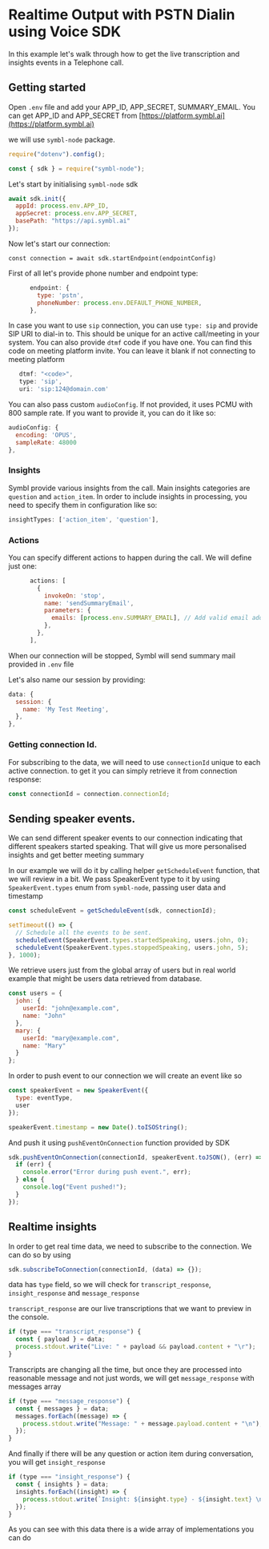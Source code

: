 # Realtime Output with PSTN Dialin using Voice SDK

In this example let's walk through how to get the live transcription and
insights events in a Telephone call.

## Getting started

Open `.env` file and add your APP_ID, APP_SECRET, SUMMARY_EMAIL. You can get
APP_ID and APP_SECRET from
[https://platform.symbl.ai](https://platform.symbl.ai)

we will use `symbl-node` package.

```javascript
require("dotenv").config();

const { sdk } = require("symbl-node");
```

Let's start by initialising `symbl-node` sdk

```js
await sdk.init({
  appId: process.env.APP_ID,
  appSecret: process.env.APP_SECRET,
  basePath: "https://api.symbl.ai"
});
```

Now let's start our connection:

`const connection = await sdk.startEndpoint(endpointConfig)`

First of all let's provide phone number and endpoint type:

```javascript
      endpoint: {
        type: 'pstn',
        phoneNumber: process.env.DEFAULT_PHONE_NUMBER,
      },
```

In case you want to use `sip` connection, you can use `type: sip` and provide
SIP URI to dial-in to. This should be unique for an active call/meeting in your
system. You can also provide `dtmf` code if you have one. You can find this code
on meeting platform invite. You can leave it blank if not connecting to meeting
platform

```javascript
   dtmf: "<code>",
   type: 'sip',
   uri: 'sip:124@domain.com'
```

You can also pass custom `audioConfig`. If not provided, it uses PCMU with 800
sample rate. If you want to provide it, you can do it like so:

```js
audioConfig: {
  encoding: 'OPUS',
  sampleRate: 48000
},
```

### Insights

Symbl provide various insights from the call. Main insights categories are
`question` and `action_item`. In order to include insights in processing, you
need to specify them in configuration like so:

```js
insightTypes: ['action_item', 'question'],
```

### Actions

You can specify different actions to happen during the call. We will define just
one:

```javascript
      actions: [
        {
          invokeOn: 'stop',
          name: 'sendSummaryEmail',
          parameters: {
            emails: [process.env.SUMMARY_EMAIL], // Add valid email addresses to received email
          },
        },
      ],
```

When our connection will be stopped, Symbl will send summary mail provided in
`.env` file

Let's also name our session by providing:

```js
data: {
  session: {
    name: 'My Test Meeting',
  },
},
```

### Getting connection Id.

For subscribing to the data, we will need to use `connectionId` unique to each
active connection. to get it you can simply retrieve it from connection
response:

```js
const connectionId = connection.connectionId;
```

## Sending speaker events.

We can send different speaker events to our connection indicating that different
speakers started speaking. That will give us more personalised insights and get
better meeting summary

In our example we will do it by calling helper `getScheduleEvent` function, that
we will review in a bit. We pass SpeakerEvent type to it by using
`SpeakerEvent.types` enum from `symbl-node`, passing user data and timestamp

```javascript
const scheduleEvent = getScheduleEvent(sdk, connectionId);

setTimeout(() => {
  // Schedule all the events to be sent.
  scheduleEvent(SpeakerEvent.types.startedSpeaking, users.john, 0);
  scheduleEvent(SpeakerEvent.types.stoppedSpeaking, users.john, 5);
}, 1000);
```

We retrieve users just from the global array of users but in real world example
that might be users data retrieved from database.

```js
const users = {
  john: {
    userId: "john@example.com",
    name: "John"
  },
  mary: {
    userId: "mary@example.com",
    name: "Mary"
  }
};
```

In order to push event to our connection we will create an event like so

```js
const speakerEvent = new SpeakerEvent({
  type: eventType,
  user
});

speakerEvent.timestamp = new Date().toISOString();
```

And push it using `pushEventOnConnection` function provided by SDK

```js
sdk.pushEventOnConnection(connectionId, speakerEvent.toJSON(), (err) => {
  if (err) {
    console.error("Error during push event.", err);
  } else {
    console.log("Event pushed!");
  }
});
```

## Realtime insights

In order to get real time data, we need to subscribe to the connection. We can
do so by using

```js
sdk.subscribeToConnection(connectionId, (data) => {});
```

data has `type` field, so we will check for `transcript_response`,
`insight_response` and `message_response`

`transcript_response` are our live transcriptions that we want to preview in the
console.

```js
if (type === "transcript_response") {
  const { payload } = data;
  process.stdout.write("Live: " + payload && payload.content + "\r");
}
```

Transcripts are changing all the time, but once they are processed into
reasonable message and not just words, we will get `message_response` with
messages array

```js
if (type === "message_response") {
  const { messages } = data;
  messages.forEach((message) => {
    process.stdout.write("Message: " + message.payload.content + "\n");
  });
}
```

And finally if there will be any question or action item during conversation,
you will get `insight_response`

```js
if (type === "insight_response") {
  const { insights } = data;
  insights.forEach((insight) => {
    process.stdout.write(`Insight: ${insight.type} - ${insight.text} \n\n`);
  });
}
```

As you can see with this data there is a wide array of implementations you can
do
